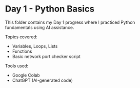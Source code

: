 # Day 1 - Python Basics

This folder contains my Day 1 progress where I practiced Python fundamentals using AI assistance.

Topics covered:
- Variables, Loops, Lists
- Functions
- Basic network port checker script

Tools used:
- Google Colab
- ChatGPT (AI-generated code)

